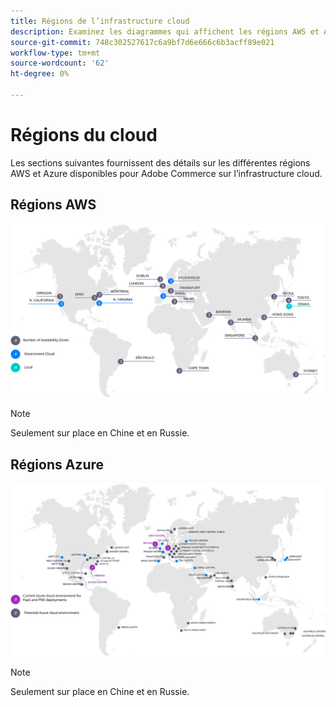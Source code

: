 ```yaml
---
title: Régions de l’infrastructure cloud
description: Examinez les diagrammes qui affichent les régions AWS et Azure disponibles pour Adobe Commerce.
source-git-commit: 748c302527617c6a9bf7d6e666c6b3acff89e021
workflow-type: tm+mt
source-wordcount: '62'
ht-degree: 0%

---
```



# Régions du cloud

Les sections suivantes fournissent des détails sur les différentes régions AWS et Azure disponibles pour Adobe Commerce sur l’infrastructure cloud.

## Régions AWS

![Diagramme affichant les régions AWS](../../../assets/playbooks/aws-regions.svg)

>[!NOTE]
>
> Seulement sur place en Chine et en Russie.

## Régions Azure

![Diagramme présentant les régions Azure](../../../assets/playbooks/azure-regions.svg)

>[!NOTE]
>
> Seulement sur place en Chine et en Russie.
